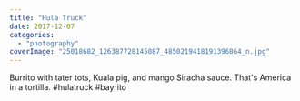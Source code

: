 ```yaml
---
title: "Hula Truck"
date: 2017-12-07
categories: 
  - "photography"
coverImage: "25018682_126387728145087_4850219418191396864_n.jpg"
---
```


Burrito with tater tots, Kuala pig, and mango Siracha sauce. That's America in a tortilla. #hulatruck #bayrito
